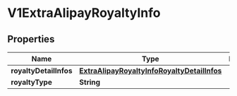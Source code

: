 
# V1ExtraAlipayRoyaltyInfo

## Properties
Name | Type | Description | Notes
------------ | ------------- | ------------- | -------------
**royaltyDetailInfos** | [**ExtraAlipayRoyaltyInfoRoyaltyDetailInfos**](ExtraAlipayRoyaltyInfoRoyaltyDetailInfos.md) |  |  [optional]
**royaltyType** | **String** |  |  [optional]



